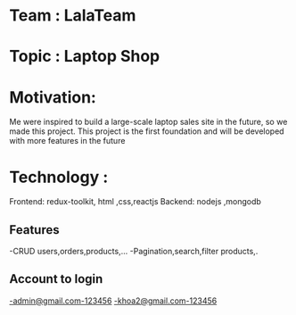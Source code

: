 # Team : LalaTeam

# Topic : Laptop Shop

# Motivation:

Me were inspired to build a large-scale laptop sales site in the future, so we made this project. This project is the first foundation and will be developed with more features in the future

# Technology :

Frontend: redux-toolkit, html ,css,reactjs
Backend: nodejs ,mongodb

## Features
-CRUD users,orders,products,...
-Pagination,search,filter products,.

## Account to login
-admin@gmail.com-123456
-khoa2@gmail.com-123456

